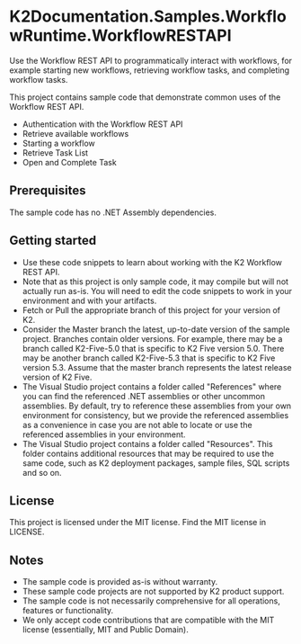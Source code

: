 # K2Documentation.Samples.WorkflowRuntime.WorkflowRESTAPI
Use the Workflow REST API to programmatically interact with workflows, for example starting new workflows, retrieving workflow tasks, and completing workflow tasks.

This project contains sample code that demonstrate common uses of the Workflow REST API.
* Authentication with the Workflow REST API 
* Retrieve available workflows
* Starting a workflow
* Retrieve Task List
* Open and Complete Task

## Prerequisites
The sample code has no .NET Assembly dependencies.

## Getting started
* Use these code snippets to learn about working with the K2 Workflow REST API.
* Note that as this project is only sample code, it may compile but will not actually run as-is. You will need to edit the code snippets to work in your environment and with your artifacts.
* Fetch or Pull the appropriate branch of this project for your version of K2.
* Consider the Master branch the latest, up-to-date version of the sample project. Branches contain older versions. For example, there may be a branch called K2-Five-5.0 that is specific to K2 Five version 5.0. There may be another branch called K2-Five-5.3 that is specific to K2 Five version 5.3. Assume that the master branch represents the latest release version of K2 Five.
* The Visual Studio project contains a folder called "References" where you can find the referenced .NET assemblies or other uncommon assemblies. By default, try to reference these assemblies from your own environment for consistency, but we provide the referenced assemblies as a convenience in case you are not able to locate or use the referenced assemblies in your environment.
* The Visual Studio project contains a folder called "Resources". This folder contains additional resources that may be required to use the same code, such as K2 deployment packages, sample files, SQL scripts and so on.
   
## License
This project is licensed under the MIT license. Find the MIT license in LICENSE.

## Notes
* The sample code is provided as-is without warranty.
* These sample code projects are not supported by K2 product support.
* The sample code is not necessarily comprehensive for all operations, features or functionality.
* We only accept code contributions that are compatible with the MIT license (essentially, MIT and Public Domain).
